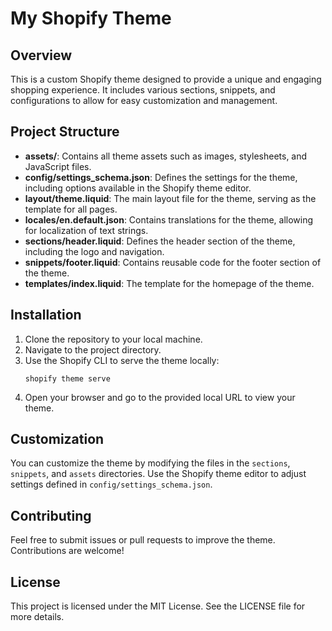 # My Shopify Theme

## Overview
This is a custom Shopify theme designed to provide a unique and engaging shopping experience. It includes various sections, snippets, and configurations to allow for easy customization and management.

## Project Structure
- **assets/**: Contains all theme assets such as images, stylesheets, and JavaScript files.
- **config/settings_schema.json**: Defines the settings for the theme, including options available in the Shopify theme editor.
- **layout/theme.liquid**: The main layout file for the theme, serving as the template for all pages.
- **locales/en.default.json**: Contains translations for the theme, allowing for localization of text strings.
- **sections/header.liquid**: Defines the header section of the theme, including the logo and navigation.
- **snippets/footer.liquid**: Contains reusable code for the footer section of the theme.
- **templates/index.liquid**: The template for the homepage of the theme.

## Installation
1. Clone the repository to your local machine.
2. Navigate to the project directory.
3. Use the Shopify CLI to serve the theme locally:
   ```
   shopify theme serve
   ```
4. Open your browser and go to the provided local URL to view your theme.

## Customization
You can customize the theme by modifying the files in the `sections`, `snippets`, and `assets` directories. Use the Shopify theme editor to adjust settings defined in `config/settings_schema.json`.

## Contributing
Feel free to submit issues or pull requests to improve the theme. Contributions are welcome!

## License
This project is licensed under the MIT License. See the LICENSE file for more details.